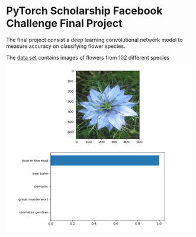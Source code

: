 <h1><strong>PyTorch Scholarship Facebook Challenge Final Project</strong></h1>
<p>The final project consist a deep learning convolutional network model to measure accuracy on classifying flower species.</p>
<p>The <a href="http://www.robots.ox.ac.uk/~vgg/data/flowers/102/index.html">data set</a> contains images of flowers from 102 different species</p>
<p><img src="class.png" width="500" height="450" /></p>
